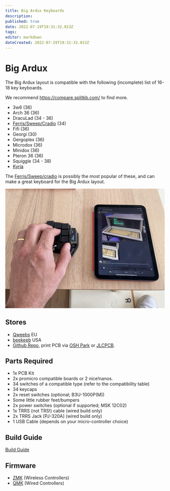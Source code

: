 ```yaml
---
title: Big Ardux Keyboards
description: 
published: true
date: 2022-07-19T19:31:32.013Z
tags: 
editor: markdown
dateCreated: 2022-07-19T19:31:32.013Z
---
```


# Big Ardux

The Big Ardux layout is compatible with the following (incomplete) list of 16-18 key keyboards.

We recommend https://compare.splitkb.com/ to find more.

- 3w6 (36)
- Arch 36 (36)
- DracuLad (34 - 36)
- [Ferris/Sweep/Cradio](https://github.com/davidphilipbarr/Sweep) (34)
- Fifi (36)
- Georgi (30)
- Gergoplex (36)
- Microdox (36)
- Minidox (36)
- Pteron 36 (36)
- Squiggle (34 - 38)
- [Kyria](https://splitkb.com/products/kyria-pcb-kit)

The [Ferris/Sweep/cradio](https://github.com/davidphilipbarr/Sweep) is possibly the most popular of these, and can make a great keyboard for the Big Ardux layout.

![img_2802.jpg](/img_2802.jpg)


## Stores

- [Qweebs](https://qweebs.com/shop/keyboards/ferris-sweep/) EU
- [beekeeb](https://shop.beekeeb.com/product/ferris-sweep-keyboard-diy-kit/) USA
- [Github Repo](https://github.com/davidphilipbarr/Sweep), print PCB via [OSH Park](https://oshpark.com/) or [JLCPCB](https://jlcpcb.com/).


## Parts Required

- 1x PCB Kit
- 2x promicro compatible boards or 2 nice!nanos.
- 34 switches of a compatible type (refer to the compatibility table)
- 34 keycaps
- 2x reset switches (optional; B3U-1000P(M))
- Some little rubber feet/bumpers
- 2x power switches (optional if supported; MSK 12C02)
- 1x TRRS (not TRS!) cable (wired build only)
- 2x TRRS Jack [PJ-320A] (wired build only)
- 1 USB Cable (depends on your micro-controller choice)

## Build Guide

[Build Guide](https://www.youtube.com/watch?v=fBPu7AyDtkM)

## Firmware

- [ZMK](https://github.com/arduxio/zmk-ardux) (Wireless Controllers)
- [QMK](https://github.com/arduxio/qmk-ardux) (Wired Controllers)